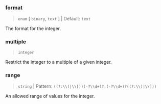 ### format

> `enum` [ `binary`, `text` ] | Default: `text`

The format for the integer.

### multiple

> `integer`

Restrict the integer to a multiple of a given integer.

### range

> `string` | Pattern: `((?:\\(|\\[))(-?\\d+)?,(-?\\d+)?((?:\\)|\\]))`

An allowed range of values for the integer.
